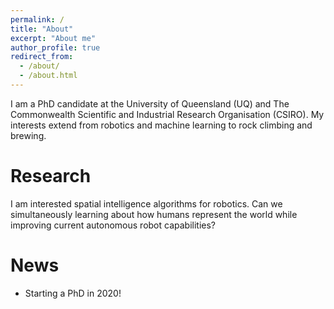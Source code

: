 ```yaml
---
permalink: /
title: "About"
excerpt: "About me"
author_profile: true
redirect_from: 
  - /about/
  - /about.html
---
```


I am a PhD candidate at the University of Queensland (UQ) and The Commonwealth Scientific and Industrial Research Organisation (CSIRO). My interests extend from robotics and machine learning to rock climbing and brewing.

# Research
I am interested spatial intelligence algorithms for robotics. Can we simultaneously learning about how humans represent the world while improving current autonomous robot capabilities?

# News
  * Starting a PhD in 2020!